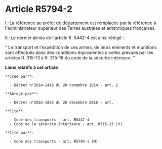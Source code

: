 # Article R5794-2

I.-La référence au préfet de département est remplacée par la référence à l'administrateur supérieur des Terres australes et
antarctiques françaises. 

II.-Le dernier alinéa de l'article R. 5442-4 est ainsi rédigé : 

“ Le transport et l'expédition de ces armes, de leurs éléments et munitions sont effectués dans des conditions équivalentes à
celles prévues par les articles R. 315-13 à R. 315-18 du code de la sécurité intérieure. ”

**Liens relatifs à cet article**

	**Créé par**:

	  - Décret n°2014-1416 du 28 novembre 2014 - art. 2

	**Abrogé par**:

	  - Décret n°2016-1893 du 28 décembre 2016 - art.

	**Cite**:

	  - Code des transports - art. R5442-4
	  - Code de la sécurité intérieure - art. R315-13 (V)

	**Cité par**:

	  - Code des transports - art. R5794-1 (M)
